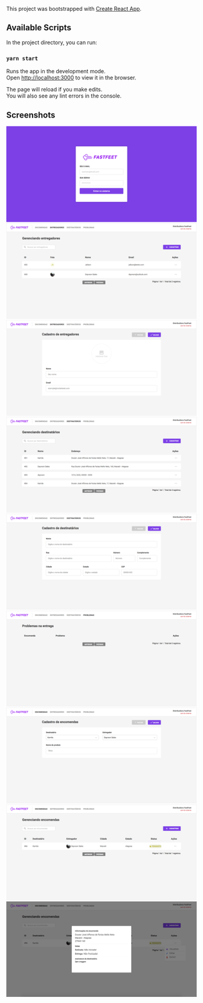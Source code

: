 This project was bootstrapped with [Create React App](https://github.com/facebook/create-react-app).

## Available Scripts

In the project directory, you can run:

### `yarn start`

Runs the app in the development mode.<br />
Open [http://localhost:3000](http://localhost:3000) to view it in the browser.

The page will reload if you make edits.<br />
You will also see any lint errors in the console.

## Screenshots

<img src="../.github/screenshots/Screenshot_2020-04-13 Fastfeet.png" />
<img src="../.github/screenshots/Screenshot_2020-04-13 Fastfeet(1).png" />
<img src="../.github/screenshots/Screenshot_2020-04-13 Fastfeet(2).png" />
<img src="../.github/screenshots/Screenshot_2020-04-13 Fastfeet(3).png" />
<img src="../.github/screenshots/Screenshot_2020-04-13 Fastfeet(4).png" />
<img src="../.github/screenshots/Screenshot_2020-04-13 Fastfeet(5).png" />
<img src="../.github/screenshots/Screenshot_2020-04-13 Fastfeet(6).png" />
<img src="../.github/screenshots/Screenshot_2020-04-13 Fastfeet(7).png" />
<img src="../.github/screenshots/Screenshot_2020-04-13 Fastfeet(8).png" />
